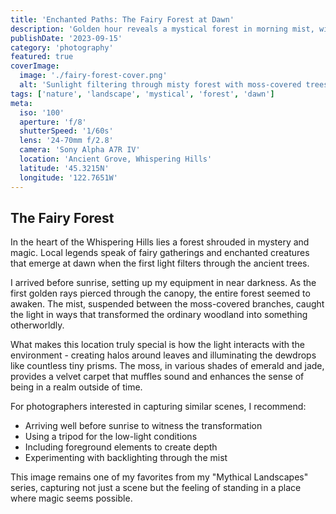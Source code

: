 ```yaml
---
title: 'Enchanted Paths: The Fairy Forest at Dawn'
description: 'Golden hour reveals a mystical forest in morning mist, with moss-clad trees evoking a fairytale vibe.'
publishDate: '2023-09-15'
category: 'photography'
featured: true
coverImage:
  image: './fairy-forest-cover.png'
  alt: 'Sunlight filtering through misty forest with moss-covered trees'
tags: ['nature', 'landscape', 'mystical', 'forest', 'dawn']
meta:
  iso: '100'
  aperture: 'f/8'
  shutterSpeed: '1/60s'
  lens: '24-70mm f/2.8'
  camera: 'Sony Alpha A7R IV'
  location: 'Ancient Grove, Whispering Hills'
  latitude: '45.3215N'
  longitude: '122.7651W'
---
```


## The Fairy Forest

In the heart of the Whispering Hills lies a forest shrouded in mystery and magic. Local legends speak of fairy gatherings and enchanted creatures that emerge at dawn when the first light filters through the ancient trees.

I arrived before sunrise, setting up my equipment in near darkness. As the first golden rays pierced through the canopy, the entire forest seemed to awaken. The mist, suspended between the moss-covered branches, caught the light in ways that transformed the ordinary woodland into something otherworldly.

What makes this location truly special is how the light interacts with the environment - creating halos around leaves and illuminating the dewdrops like countless tiny prisms. The moss, in various shades of emerald and jade, provides a velvet carpet that muffles sound and enhances the sense of being in a realm outside of time.

For photographers interested in capturing similar scenes, I recommend:

- Arriving well before sunrise to witness the transformation
- Using a tripod for the low-light conditions
- Including foreground elements to create depth
- Experimenting with backlighting through the mist

This image remains one of my favorites from my "Mythical Landscapes" series, capturing not just a scene but the feeling of standing in a place where magic seems possible.

